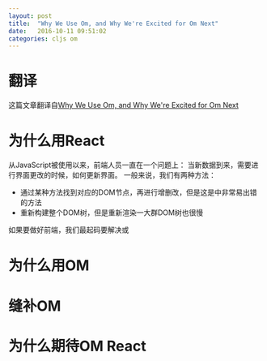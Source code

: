 ```yaml
---
layout: post
title:  "Why We Use Om, and Why We're Excited for Om Next"
date:   2016-10-11 09:51:02
categories: cljs om
---
```


# 翻译
这篇文章翻译自[Why We Use Om, and Why We're Excited for Om Next](https://circleci.com/blog/why-we-use-om-and-why-were-excited-for-om-next/)

# 为什么用React
从JavaScript被使用以来，前端人员一直在一个问题上：
当新数据到来，需要进行界面更改的时候，如何更新界面。
一般来说，我们有两种方法：

* 通过某种方法找到对应的DOM节点，再进行增删改，但是这是中非常易出错的方法
* 重新构建整个DOM树，但是重新渲染一大群DOM树也很慢

如果要做好前端，我们最起码要解决或

# 为什么用OM

# 缝补OM

# 为什么期待OM React

